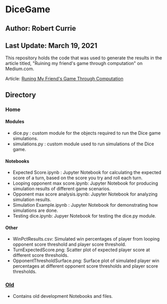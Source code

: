 # DiceGame
## Author: Robert Currie
## Last Update: March 19, 2021

This repository holds the code that was used to generate the results in the article titled, "Ruining my friend's game through computation" on Medium.com.

Article: [Runing My Friend's Game Through Computation](https://medium.com/@robert.art.currie/ruining-my-friends-game-through-computation-c739d69f9237)

## Directory
### Home
#### Modules
* dice.py : custom module for the objects required to run the Dice game simulations.
* simulations.py : custom module used to run simulations of the Dice game.
#### Notebooks
* Expected Score.ipynb : Jupyter Notebook for calculating the expected score of a turn, based on the score you try and roll each turn. 
* Looping opponent max score.ipynb: Jupyter Notebook for producing simulation results of different game scenarios. 
* Opponent max score analysis.ipynb: Jupyter Notebook for analyzing simulation results. 
* Simulation Example.ipynb : Jupyter Notebook for demonstrating how simulations are done.
* Testing dice.ipynb: Jupyer Notebook for testing the dice.py module. 
#### Other
* WinPctResults.csv: Simulated win percentages of player from looping opponent score threshold and player score threshold. 
* TurnExpectedScore.png: Scatter plot of expected player score at different score thresholds.
* OpponentThresholdSurface.png: Surface plot of simulated player win percentages at different opponent score thresholds and player score thresholds. 
### [Old](/Old/)
* Contains old development Notebooks and files. 


